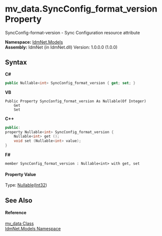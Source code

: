 # mv_data.SyncConfig_format_version Property 
 

SyncConfig-format-version - Sync Configuration resource attribute

**Namespace:**&nbsp;<a href="N_IdmNet_Models">IdmNet.Models</a><br />**Assembly:**&nbsp;IdmNet (in IdmNet.dll) Version: 1.0.0.0 (1.0.0)

## Syntax

**C#**<br />
``` C#
public Nullable<int> SyncConfig_format_version { get; set; }
```

**VB**<br />
``` VB
Public Property SyncConfig_format_version As Nullable(Of Integer)
	Get
	Set
```

**C++**<br />
``` C++
public:
property Nullable<int> SyncConfig_format_version {
	Nullable<int> get ();
	void set (Nullable<int> value);
}
```

**F#**<br />
``` F#
member SyncConfig_format_version : Nullable<int> with get, set

```


#### Property Value
Type: <a href="http://msdn2.microsoft.com/en-us/library/b3h38hb0" target="_blank">Nullable</a>(<a href="http://msdn2.microsoft.com/en-us/library/td2s409d" target="_blank">Int32</a>)

## See Also


#### Reference
<a href="T_IdmNet_Models_mv_data">mv_data Class</a><br /><a href="N_IdmNet_Models">IdmNet.Models Namespace</a><br />